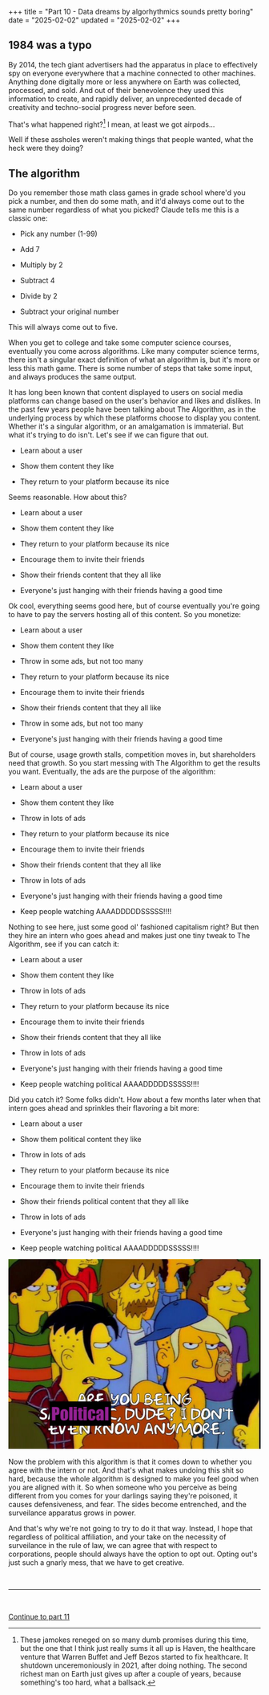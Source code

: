 +++
title = "Part 10 - Data dreams by algorhythmics sounds pretty boring"
date = "2025-02-02"
updated = "2025-02-02"
+++

## 1984 was a typo

By 2014, the tech giant advertisers had the apparatus in place to effectively spy on everyone everywhere that a machine connected to other machines. Anything done digitally more or less anywhere on Earth was collected, processed, and sold.
And out of their benevolence they used this information to create, and rapidly deliver, an unprecedented decade of creativity and techno-social progress never before seen.

That's what happened right?[^9]
I mean, at least we got airpods...

Well if these assholes weren't making things that people wanted, what the heck were they doing?

## The algorithm

Do you remember those math class games in grade school where'd you pick a number, and then do some math, and it'd always come out to the same number regardless of what you picked?
Claude tells me this is a classic one:

* Pick any number (1-99)

* Add 7

* Multiply by 2

* Subtract 4

* Divide by 2

* Subtract your original number

This will always come out to five. 

When you get to college and take some computer science courses, eventually you come across algorithms. 
Like many computer science terms, there isn't a singular exact definition of what an algorithm is, but it's more or less this math game.
There is some number of steps that take some input, and always produces the same output. 

It has long been known that content displayed to users on social media platforms can change based on the user's behavior and likes and dislikes. 
In the past few years people have been talking about The Algorithm, as in the underlying process by which these platforms choose to display you content. 
Whether it's a singular algorithm, or an amalgamation is immaterial.
But what it's trying to do isn't.
Let's see if we can figure that out.

* Learn about a user

* Show them content they like

* They return to your platform because its nice

Seems reasonable. 
How about this?

* Learn about a user

* Show them content they like

* They return to your platform because its nice

* Encourage them to invite their friends

* Show their friends content that they all like

* Everyone's just hanging with their friends having a good time

Ok cool, everything seems good here, but of course eventually you're going to have to pay the servers hosting all of this content. 
So you monetize:

* Learn about a user

* Show them content they like

* Throw in some ads, but not too many

* They return to your platform because its nice

* Encourage them to invite their friends

* Show their friends content that they all like

* Throw in some ads, but not too many

* Everyone's just hanging with their friends having a good time

But of course, usage growth stalls, competition moves in, but shareholders need that growth. So you start messing with The Algorithm to get the results you want.
Eventually, the ads are the purpose of the algorithm:

* Learn about a user
 
* Show them content they like

* Throw in lots of ads

* They return to your platform because its nice

* Encourage them to invite their friends

* Show their friends content that they all like

* Throw in lots of ads

* Everyone's just hanging with their friends having a good time

* Keep people watching AAAADDDDDSSSSS!!!!

Nothing to see here, just some good ol' fashioned capitalism right? 
But then they hire an intern who goes ahead and makes just one tiny tweak to The Algorithm, see if you can catch it:

* Learn about a user

* Show them content they like

* Throw in lots of ads

* They return to your platform because its nice

* Encourage them to invite their friends

* Show their friends content that they all like

* Throw in lots of ads

* Everyone's just hanging with their friends having a good time

* Keep people watching political AAAADDDDDSSSSS!!!!

Did you catch it? 
Some folks didn't. 
How about a few months later when that intern goes ahead and sprinkles their flavoring a bit more:

* Learn about a user

* Show them political content they like

* Throw in lots of ads

* They return to your platform because its nice

* Encourage them to invite their friends

* Show their friends political content that they all like

* Throw in lots of ads

* Everyone's just hanging with their friends having a good time

* Keep people watching political AAAADDDDDSSSSS!!!!

![A screen grab from the Simpsons when one festival goer asks, "are you being sarcastic dude?" and the other goes, "I don't even know anymore," but instead of "sarcastic" it says "political"](./simpsons.png)

Now the problem with this algorithm is that it comes down to whether you agree with the intern or not. 
And that's what makes undoing this shit so hard, because the whole algorithm is designed to make you feel good when you are aligned with it. 
So when someone who you perceive as being different from you comes for your darlings saying they're poisoned, it causes defensiveness, and fear.
The sides become entrenched, and the surveilance apparatus grows in power.

And that's why we're not going to try to do it that way.
Instead, I hope that regardless of political affiliation, and your take on the necessity of surveilance in the rule of law, we can agree that with respect to corporations, people should always have the option to opt out. 
Opting out's just such a gnarly mess, that we have to get creative. 

<br>

---------

<br>

[Continue to part 11](/posts/you_are_not_a_number/part-11)


[fbvduguid]: https://en.wikipedia.org/wiki/Facebook,_Inc._v._Duguid
[linktree]: https://www.adamenfroy.com/linktree-alternatives
[onion]: https://theonion.com/t-herman-zweibel-in-memoriam-1819583647/
[birthday]: https://en.wikipedia.org/wiki/Birthday_problem
[elwood]: https://en.wikipedia.org/wiki/Elwood_Edwards
[oauth]: https://www.rfc-editor.org/rfc/rfc5849
[dynamo]: https://www.allthingsdistributed.com/files/amazon-dynamo-sosp2007.pdf
[bitcoin]: https://bitcoin.org/bitcoin.pdf
[sim]: https://en.wikipedia.org/wiki/SIM_swap_scam
[investigation]: https://www.vice.com/en/article/fcc-propose-fines-verizon-att-sprint-tmobile-selling-location-data/
[oh-the-forties-were-a-looong-time-ago]: https://www.nationalgeographic.com/history/article/141207-world-war-advertising-consumption-anniversary-people-photography-culture
[flatiron]: https://en.wikipedia.org/wiki/Flat_Iron_Building_(Chicago)

[^9]: These jamokes reneged on so many dumb promises during this time, but the one that I think just really sums it all up is Haven, the healthcare venture that Warren Buffet and Jeff Bezos started to fix healthcare. It shutdown unceremoniously in 2021, after doing nothing. The second richest man on Earth just gives up after a couple of years, because something's too hard, what a ballsack.


